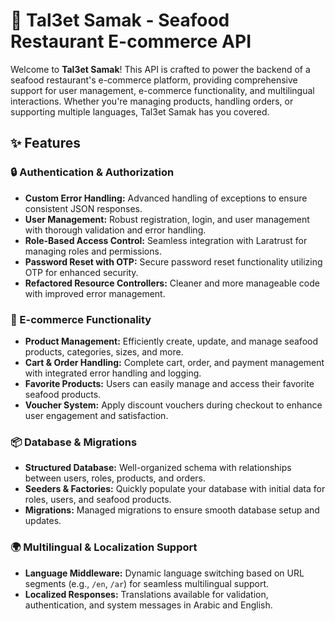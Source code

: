 # 🌊 Tal3et Samak - Seafood Restaurant E-commerce API

Welcome to **Tal3et Samak**! This API is crafted to power the backend of a seafood restaurant's e-commerce platform, providing comprehensive support for user management, e-commerce functionality, and multilingual interactions. Whether you're managing products, handling orders, or supporting multiple languages, Tal3et Samak has you covered.

## ✨ Features

### 🔒 Authentication & Authorization
- **Custom Error Handling:** Advanced handling of exceptions to ensure consistent JSON responses.
- **User Management:** Robust registration, login, and user management with thorough validation and error handling.
- **Role-Based Access Control:** Seamless integration with Laratrust for managing roles and permissions.
- **Password Reset with OTP:** Secure password reset functionality utilizing OTP for enhanced security.
- **Refactored Resource Controllers:** Cleaner and more manageable code with improved error management.

### 🛒 E-commerce Functionality
- **Product Management:** Efficiently create, update, and manage seafood products, categories, sizes, and more.
- **Cart & Order Handling:** Complete cart, order, and payment management with integrated error handling and logging.
- **Favorite Products:** Users can easily manage and access their favorite seafood products.
- **Voucher System:** Apply discount vouchers during checkout to enhance user engagement and satisfaction.

### 📦 Database & Migrations
- **Structured Database:** Well-organized schema with relationships between users, roles, products, and orders.
- **Seeders & Factories:** Quickly populate your database with initial data for roles, users, and seafood products.
- **Migrations:** Managed migrations to ensure smooth database setup and updates.

### 🌍 Multilingual & Localization Support
- **Language Middleware:** Dynamic language switching based on URL segments (e.g., `/en`, `/ar`) for seamless multilingual support.
- **Localized Responses:** Translations available for validation, authentication, and system messages in Arabic and English.